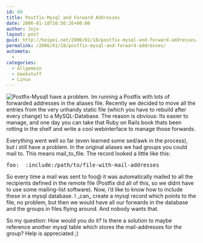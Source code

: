 ```yaml
---
id: 69
title: Postfix-Mysql and Forward Addresses
date: 2006-01-18T16:56:26+00:00
author: Jojo
layout: post
guid: http://heipei.net/2006/01/18/postfix-mysql-and-forward-addresses/
permalink: /2006/01/18/postfix-mysql-and-forward-addresses/
autometa:
  - 
categories:
  - Allgemein
  - Geekstuff
  - Linux
---
```

<img data-echo="/weblog/postfix-mysql.png" alt="Postfix-Mysql" class="alignleft" />I have a problem. Im running a Postfix with lots of forwarded addresses in the aliases file. Recently we decided to move all the entries from the very unhandy static file (which you have to rebuild after every change) to a MySQL-Database. The reason is obvious: Its easier to manage, and one day you can take that Ruby on Rails book thats been rotting in the shelf and write a cool webinterface to manage those forwards.
  
Everything went well so far (even learned some sed/awk in the process), but i still have a problem. In the original aliases we had groups you could mail to. This means mail\_to\_file. The record looked a little like this:

<pre>foo:  :include:/path/to/file-with-mail-addresses</pre>

So every time a mail was sent to foo@ it was automatically mailed to all the recipients defined in the remote file (Postfix did all of this, so we didnt have to use some mailing-list software). Now, i&#8217;d like to know how to include these in a mysql database. I \_can\_ create a mysql record which points to the file, no problem, but then we would have all our forwards in the database and the groups in files flying around. And nobody wants that.
  
So my question: How would you do it? Is there a solution to maybe reference another mysql table which stores the mail-addresses for the group? Help is appreciated ;)
